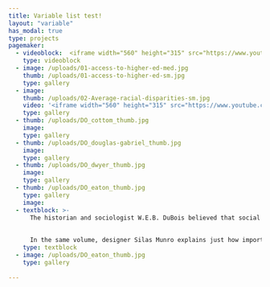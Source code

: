 ```yaml
---
title: Variable list test!
layout: "variable"
has_modal: true
type: projects
pagemaker:
  - videoblock:  <iframe width="560" height="315" src="https://www.youtube.com/embed/qk7nL27BxNg" frameborder="0" allow="accelerometer; autoplay; encrypted-media; gyroscope; picture-in-picture" allowfullscreen></iframe>
    type: videoblock 
  - image: /uploads/01-access-to-higher-ed-med.jpg
    thumb: /uploads/01-access-to-higher-ed-sm.jpg
    type: gallery
  - image:
    thumb: /uploads/02-Average-racial-disparities-sm.jpg
    video: '<iframe width="560" height="315" src="https://www.youtube.com/embed/Bg3oQ_OqQ_o" frameborder="0" allow="accelerometer; autoplay; encrypted-media; gyroscope; picture-in-picture" allowfullscreen></iframe>'
    type: gallery
  - thumb: /uploads/DO_cottom_thumb.jpg
    image:
    type: gallery
  - thumb: /uploads/DO_douglas-gabriel_thumb.jpg
    image:
    type: gallery
  - thumb: /uploads/DO_dwyer_thumb.jpg
    image:
    type: gallery
  - thumb: /uploads/DO_eaton_thumb.jpg
    type: gallery  
    image:
  - textblock: >-
      The historian and sociologist W.E.B. DuBois believed that social science data should be evocative. In the 2018 essay collection W.E.B. Du Bois’s Data Portraits. Visualizing Black America, architecture scholar Mabel O. Wilson describes how Du Bois used infographics and various artistic media to counter assertions by Georg Wilhelm Friedrich Hegel that Africans were “incapable of any development of culture” and that the black experience was characterized by “sensuous arbitrariness.” 
      
      
      In the same volume, designer Silas Munro explains just how important the arts were for Du Bois’s scientific argument. The Du Bois infographics were published twenty years before the founding of Bauhaus,” and their modular style predated “the rise of dominant European avant-garde movements… considered to have their origins in Russian constructivism, De Stijl, and Italian futurism.” Du Bois’s charts are both scientific and evocative. And they are provocative. They draw in viewers to study them, to make new insights, to raise new questions, and to take positive action.
    type: textblock 
  - image: /uploads/DO_eaton_thumb.jpg
    type: gallery 
            
---
```


